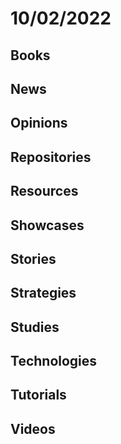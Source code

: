 # 10/02/2022

## Books

## News

## Opinions

## Repositories

## Resources

## Showcases

## Stories

## Strategies

## Studies

## Technologies

## Tutorials

## Videos
